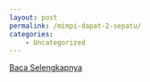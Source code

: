 ```yaml
---
layout: post
permalink: /mimpi-dapat-2-sepatu/
categories:
    - Uncategorized
---
```


[Baca Selengkapnya](/09)